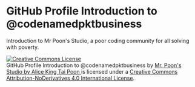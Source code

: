 # GitHub Profile Introduction to @codenamedpktbusiness 
Introduction to Mr Poon's Studio,  a poor coding community for all solving with poverty.

<a rel="license" href="http://creativecommons.org/licenses/by-nd/4.0/"><img alt="Creative Commons License" style="border-width:0" src="https://i.creativecommons.org/l/by-nd/4.0/88x31.png" /></a><br /><span xmlns:dct="http://purl.org/dc/terms/" property="dct:title">GitHub Profile Introduction to @codenamedpktbusiness</span> by <a xmlns:cc="http://creativecommons.org/ns#" href="https://github.com/codenamedpktbusiness/.github" property="cc:attributionName" rel="cc:attributionURL">Mr. Poon's Studio by Alice King Tai Poon </a> is licensed under a <a rel="license" href="http://creativecommons.org/licenses/by-nd/4.0/">Creative Commons Attribution-NoDerivatives 4.0 International License</a>.
